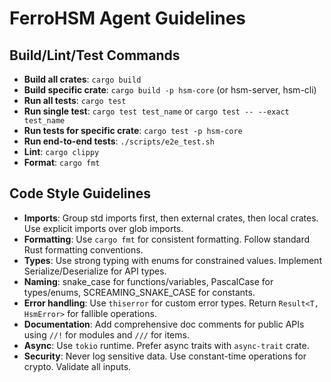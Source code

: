 # FerroHSM Agent Guidelines

## Build/Lint/Test Commands
- **Build all crates**: `cargo build`
- **Build specific crate**: `cargo build -p hsm-core` (or hsm-server, hsm-cli)
- **Run all tests**: `cargo test`
- **Run single test**: `cargo test test_name` or `cargo test -- --exact test_name`
- **Run tests for specific crate**: `cargo test -p hsm-core`
- **Run end-to-end tests**: `./scripts/e2e_test.sh`
- **Lint**: `cargo clippy`
- **Format**: `cargo fmt`

## Code Style Guidelines
- **Imports**: Group std imports first, then external crates, then local crates. Use explicit imports over glob imports.
- **Formatting**: Use `cargo fmt` for consistent formatting. Follow standard Rust formatting conventions.
- **Types**: Use strong typing with enums for constrained values. Implement Serialize/Deserialize for API types.
- **Naming**: snake_case for functions/variables, PascalCase for types/enums, SCREAMING_SNAKE_CASE for constants.
- **Error handling**: Use `thiserror` for custom error types. Return `Result<T, HsmError>` for fallible operations.
- **Documentation**: Add comprehensive doc comments for public APIs using `//!` for modules and `///` for items.
- **Async**: Use `tokio` runtime. Prefer async traits with `async-trait` crate.
- **Security**: Never log sensitive data. Use constant-time operations for crypto. Validate all inputs.